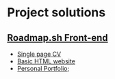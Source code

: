 # Project solutions


## [Roadmap.sh Front-end](https://roadmap.sh/frontend)

- [Single page CV](https://roadmap.sh/projects/single-page-cv)
- [Basic HTML website](https://roadmap.sh/projects/basic-html-website)
- [Personal Portfolio](https://roadmap.sh/projects/portfolio-website);